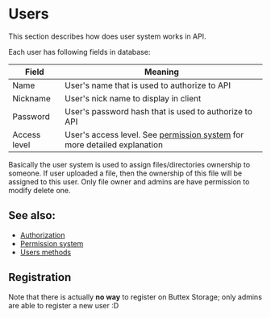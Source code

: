 # Users

This section describes how does user system works in API.

Each user has following fields in database:

| Field        | Meaning                                                                                                |
|--------------|--------------------------------------------------------------------------------------------------------|
| Name         | User's name that is used to authorize to API                                                           |
| Nickname     | User's nick name to display in client                                                                  |
| Password     | User's password hash that is used to authorize to API                                                  |
| Access level | User's access level. See [permission system](users/permission-system.md) for more detailed explanation |

Basically the user system is used to assign files/directories ownership to someone.
If user uploaded a file, then the ownership of this file will be assigned to this user.
Only file owner and admins are have permission to modify delete one.

## See also:
* [Authorization](users/authorization.md)
* [Permission system](users/permission-system.md)
* [Users methods](methods/users.md)

## Registration
Note that there is actually **no way** to register on Buttex Storage; only admins are able to register a new user :D